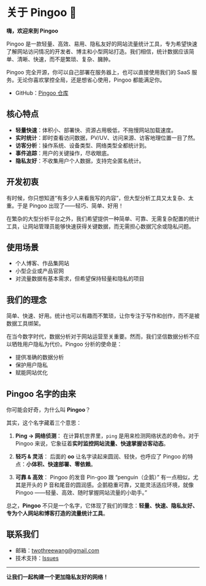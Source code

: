 # 关于 Pingoo 🐧

**嗨，欢迎来到 Pingoo**

Pingoo 是一款轻量、高效、易用、隐私友好的网站流量统计工具，专为希望快速了解网站访问情况的开发者、博主和小型网站打造。我们相信，统计数据应该简单、清晰、快速，而不是繁琐、复杂、臃肿。

Pingoo 完全开源，你可以自己部署在服务器上，也可以直接使用我们的 SaaS 服务。无论你喜欢掌控全局，还是想省心使用，Pingoo 都能满足你。

* GitHub：[Pingoo 仓库](https://github.com/TwoThreeWang/pingoo)

## 核心特点

* **轻量快速**：体积小、部署快、资源占用极低，不拖慢网站加载速度。
* **实时统计**：即时查看访问数据，PV/UV、访问来源、访客地理位置一目了然。
* **访客分析**：操作系统、设备类型、网络类型全都统计到。
* **事件追踪**：用户的关键操作，尽收眼底。
* **隐私友好**：不收集用户个人数据，支持完全匿名统计。

## 开发初衷

有时候，你只想知道“有多少人来看我写的内容”，但大型分析工具又太复杂、太重。于是 Pingoo 出现了——轻巧、简单、好用！

在繁杂的大型分析平台之外，我们希望提供一种简单、可靠、无需复杂配置的统计工具，让网站管理员能够快速获得关键数据，而无需担心数据冗余或隐私问题。

## 使用场景

* 个人博客、作品集网站
* 小型企业或产品官网
* 对流量数据有基本需求，但希望保持轻量和隐私的项目

## 我们的理念

简单、快速、好用。统计也可以有趣而不繁琐，让你专注于写作和创作，而不是被数据工具绑架。

在当今数字时代，数据分析对于网站运营至关重要。然而，我们坚信数据分析不应以牺牲用户隐私为代价。Pingoo 分析的使命是：

- 提供准确的数据分析
- 保护用户隐私
- 赋能网站优化

## Pingoo 名字的由来

你可能会好奇，为什么叫 **Pingoo**？

其实，这个名字藏着三个意思：

1. **Ping → 网络侦测**：
   在计算机世界里，`ping` 是用来检测网络状态的命令。对于 Pingoo 来说，它象征着**实时监控网站流量、快速掌握访客动态**。

2. **轻巧 & 灵活**：
   后面的 **oo** 让名字读起来圆润、轻快，也呼应了 Pingoo 的特点：**小体积、快速部署、零依赖**。

3. **可靠 & 高效**：
   Pingoo 的发音 Pin-goo 跟 “penguin（企鹅）” 有一点相似，尤其是开头的 P 音和尾音的圆润感。企鹅稳重可靠，又能灵活适应环境，就像 Pingoo ——轻量、高效、随时掌握网站流量的小助手。”

总之，**Pingoo** 不只是一个名字，它体现了我们的理念：**轻量、快速、隐私友好、专为个人网站和博客打造的流量统计工具**。

## 联系我们

- 邮箱：[twothreewang@gmail.com](mailto:twothreewang@gmail.com)
- 技术支持：[Issues](https://github.com/TwoThreeWang/pingoo/issues)

---

**让我们一起构建一个更加隐私友好的网络！**